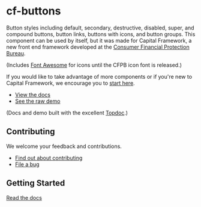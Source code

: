 # cf-buttons

Button styles including default, secondary, destructive, disabled, super, and
compound buttons, button links, buttons with icons, and button groups.
This component can be used by itself, but it was made for Capital Framework,
a new front end framework developed at the
[Consumer Financial Protection Bureau](https://cfpb.github.io/).

(Includes [Font Awesome](http://fontawesome.io/) for icons until the CFPB icon
font is released.)

If you would like to take advantage of more components or if you're new to
Capital Framework, we encourage you to [start here](https://cfpb.github.io/capital-framework/).

- [View the docs](https://cfpb.github.io/cf-buttons/docs/)
- [See the raw demo](https://cfpb.github.io/cf-buttons/demo/)

(Docs and demo built with the excellent [Topdoc](https://github.com/topcoat/topdoc/).)


## Contributing

We welcome your feedback and contributions.

- [Find out about contributing](https://cfpb.github.io/capital-framework/contributing/)
- [File a bug](https://github.com/cfpb/cf-buttons/issues/new?body=%23%23%20URL%0D%0D%0D%23%23%20Actual%20Behavior%0D%0D%0D%23%23%20Expected%20Behavior%0D%0D%0D%23%23%20Steps%20to%20Reproduce%0D%0D%0D%23%23%20Screenshot&labels=bug)


## Getting Started

[Read the docs](https://cfpb.github.io/capital-framework/components/)
